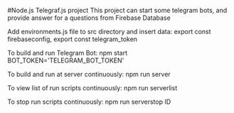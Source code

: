 #Node.js Telegraf.js project
This project can start some telegram bots, and provide answer for a questions from Firebase Database

Add environments.js file to src directory and insert data:
export const firebaseconfig, export const telegram_token

To build and run Telegram Bot:
npm start BOT_TOKEN='TELEGRAM_BOT_TOKEN'

To build and run at server continuously:
npm run server

To view list of run scripts continuously:
npm run serverlist

To stop run scripts continuously:
npm run serverstop ID
